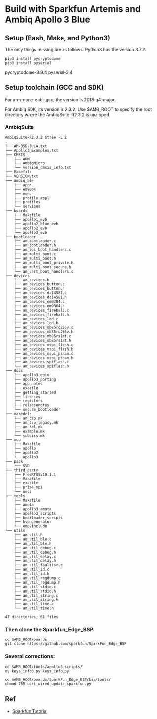 # Build with Sparkfun Artemis and Ambiq Apollo 3 Blue

## Setup (Bash, Make, and Python3)

The only things missing are as follows.
Python3 has the version 3.7.2.

```
pip3 install pycryptodome
pip3 install pyserial
```

pycryptodome-3.9.4
pyserial-3.4

## Setup toolchain (GCC and SDK)

For arm-none-eabi-gcc, the version is 2018-q4-major.

For Ambiq SDK, its version is 2.3.2. Use $AMB_ROOT to specify the root directory where the AmbiqSuite-R2.3.2 is unzipped.

### AmbiqSuite

```
AmbiqSuite-R2.3.2 $tree -L 2
.
├── AM-BSD-EULA.txt
├── Apollo3_Examples.txt
├── CMSIS
│   ├── ARM
│   ├── AmbiqMicro
│   └── version_cmsis_info.txt
├── Makefile
├── VERSION.txt
├── ambiq_ble
│   ├── apps
│   ├── em9304
│   ├── menu
│   ├── profile_appl
│   ├── profiles
│   └── services
├── boards
│   ├── Makefile
│   ├── apollo1_evb
│   ├── apollo2_blue_evb
│   ├── apollo2_evb
│   └── apollo3_evb
├── bootloader
│   ├── am_bootloader.c
│   ├── am_bootloader.h
│   ├── am_ios_boot_handlers.c
│   ├── am_multi_boot.c
│   ├── am_multi_boot.h
│   ├── am_multi_boot_private.h
│   ├── am_multi_boot_secure.h
│   └── am_uart_boot_handlers.c
├── devices
│   ├── am_devices.h
│   ├── am_devices_button.c
│   ├── am_devices_button.h
│   ├── am_devices_da14581.c
│   ├── am_devices_da14581.h
│   ├── am_devices_em9304.c
│   ├── am_devices_em9304.h
│   ├── am_devices_fireball.c
│   ├── am_devices_fireball.h
│   ├── am_devices_led.c
│   ├── am_devices_led.h
│   ├── am_devices_mb85rc256v.c
│   ├── am_devices_mb85rc256v.h
│   ├── am_devices_mb85rs1mt.c
│   ├── am_devices_mb85rs1mt.h
│   ├── am_devices_mspi_flash.c
│   ├── am_devices_mspi_flash.h
│   ├── am_devices_mspi_psram.c
│   ├── am_devices_mspi_psram.h
│   ├── am_devices_spiflash.c
│   └── am_devices_spiflash.h
├── docs
│   ├── apollo3_gpio
│   ├── apollo3_porting
│   ├── app_notes
│   ├── exactle
│   ├── getting_started
│   ├── licenses
│   ├── registers
│   ├── releasenotes
│   └── secure_bootloader
├── makedefs
│   ├── am_bsp.mk
│   ├── am_bsp_legacy.mk
│   ├── am_hal.mk
│   ├── example.mk
│   └── subdirs.mk
├── mcu
│   ├── Makefile
│   ├── apollo
│   ├── apollo2
│   └── apollo3
├── pack
│   └── SVD
├── third_party
│   ├── FreeRTOSv10.1.1
│   ├── Makefile
│   ├── exactle
│   ├── prime_mpi
│   └── uecc
├── tools
│   ├── Makefile
│   ├── amota
│   ├── apollo3_amota
│   ├── apollo3_scripts
│   ├── bootloader_scripts
│   ├── bsp_generator
│   └── emp2include
└── utils
    ├── am_util.h
    ├── am_util_ble.c
    ├── am_util_ble.h
    ├── am_util_debug.c
    ├── am_util_debug.h
    ├── am_util_delay.c
    ├── am_util_delay.h
    ├── am_util_faultisr.c
    ├── am_util_id.c
    ├── am_util_id.h
    ├── am_util_regdump.c
    ├── am_util_regdump.h
    ├── am_util_stdio.c
    ├── am_util_stdio.h
    ├── am_util_string.c
    ├── am_util_string.h
    ├── am_util_time.c
    └── am_util_time.h

47 directories, 61 files
```

### Then clone the Sparkfun_Edge_BSP.

```
cd $AMB_ROOT/boards
git clone https://github.com/sparkfun/SparkFun_Edge_BSP
```

### Several corrections:

```
cd $AMB_ROOT/tools/apollo3_scripts/
mv keys_info0.py keys_info.py
```


```
cd $AMB_ROOT/boards/SparkFun_Edge_BSP/bsp/tools/
chmod 755 uart_wired_update_sparkfun.py
```

## Ref

* [Sparkfun Tutorial]()
